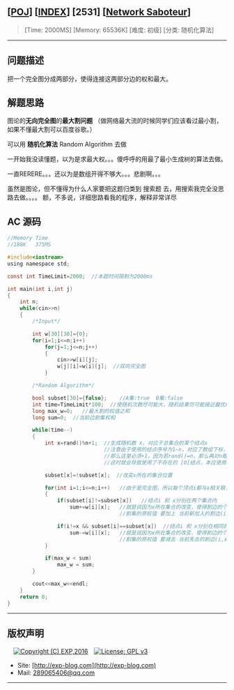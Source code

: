 ## [[POJ](http://poj.org/)] [[INDEX](https://github.com/lyy289065406/POJ-Solving-Reports)] [2531] [[Network Saboteur](http://poj.org/problem?id=2531)]

> [Time: 2000MS] [Memory: 65536K] [难度: 初级] [分类: 随机化算法]

------

## 问题描述

把一个完全图分成两部分，使得连接这两部分边的权和最大。


## 解题思路

图论的**无向完全图**的**最大割问题** （做网络最大流的时候同学们应该看过最小割，如果不懂最大割可以百度谷歌。）

可以用 **随机化算法** Random Algorithm 去做


一开始我没读懂题，以为是求最大权。。。傻呼呼的用最了最小生成树的算法去做。

一直RERERE。。。还以为是数组开得不够大。。。悲剧啊。。。


虽然是图论，但不懂得为什么人家要把这题归类到 搜索题 去，用搜索我完全没思路去做。。。。 额，不多说，详细思路看我的程序，解释非常详尽


## AC 源码


```c
//Memory Time
//188K   375MS 

#include<iostream>
using namespace std;

const int TimeLimit=2000;  //本题时间限制为2000ms

int main(int i,int j)
{
	int n;
	while(cin>>n)
	{
		/*Input*/

		int w[30][30]={0};
		for(i=1;i<=n;i++)
			for(j=1;j<=n;j++)
			{
				cin>>w[i][j];
				w[j][i]=w[i][j];  //双向完全图
			}

		/*Random Algorithm*/

		bool subset[30]={false};    //A集:true  B集:false
		int time=TimeLimit*100;  //使随机次数尽可能大，随机结果尽可能接近最优解
		long max_w=0;   //最大割的权值之和
		long sum=0;  //当前边割集权和

		while(time--)
		{
			int x=rand()%n+1;  //生成随机数 x，对应于总集合的某个结点x
			                   //注意由于使用的结点序号为1~n，对应了数组下标，下标为0的数组元素没有使用
			                   //那么这里必须+1，因为若rand()=n，那么再对n取模结果就为0
			                   //这时就会导致使用了不存在的 [0]结点，本应使用的 [n]结点就被丢弃了

			subset[x]=!subset[x];  //改变x所在的集合位置

			for(int i=1;i<=n;i++)   //由于是完全图，所以每个顶点i都与x相关联，因此要全部枚举
			{
				if(subset[i]!=subset[x])   //结点i 和 x分别在两个集合内
					sum+=w[i][x];   //就是说因为x所在集合的改变，使得割边的个数增加
				                    //割集的原权值 要加上 当前新加入的割边(i,x)的权值

				if(i!=x && subset[i]==subset[x])  //结点i 和 x分别在相同的集合内，但他们不是同一元素
					sum-=w[i][x];   //就是说因为x所在集合的改变，使得割边的个数减少
				                    //割集的原权值 要减去 当前失去的割边(i,x)的权值
			}

			if(max_w < sum)
				max_w = sum;
		}

		cout<<max_w<<endl;
	}
	return 0;
}
```

------

## 版权声明

　[![Copyright (C) EXP,2016](https://img.shields.io/badge/Copyright%20(C)-EXP%202016-blue.svg)](http://exp-blog.com)　[![License: GPL v3](https://img.shields.io/badge/License-GPL%20v3-blue.svg)](https://www.gnu.org/licenses/gpl-3.0)
  

- Site: [http://exp-blog.com](http://exp-blog.com) 
- Mail: <a href="mailto:289065406@qq.com?subject=[EXP's Github]%20Your%20Question%20（请写下您的疑问）&amp;body=What%20can%20I%20help%20you?%20（需要我提供什么帮助吗？）">289065406@qq.com</a>


------
